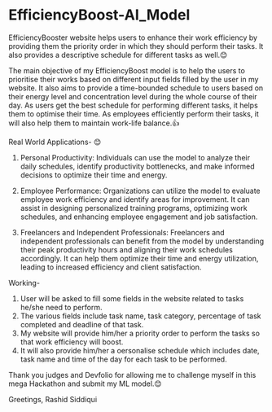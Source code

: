 # EfficiencyBoost-AI_Model
EfficiencyBooster website helps users to enhance their work efficiency by providing them the priority order in which they should perform their tasks. It also provides a descriptive schedule for different tasks as well.😊 

The main objective of my EfficiencyBoost model is to help the users to prioritise their works based on different input fields filled by the user in my website.
It also aims to provide a time-bounded schedule to users based on their energy level and concentration level during the whole course of their day.
As users get the best schedule for performing different tasks, it helps them to optimise their time.
As employees efficiently perform their tasks, it will also help them to maintain work-life balance.👍

Real World Applications- 😊

1. Personal Productivity:
Individuals can use the model to analyze their daily schedules, identify productivity bottlenecks, and make informed decisions to optimize their time and energy.

2. Employee Performance:
Organizations can utilize the model to evaluate employee work efficiency and identify areas for improvement.
It can assist in designing personalized training programs, optimizing work schedules, and enhancing employee engagement and job satisfaction.

3. Freelancers and Independent Professionals:
Freelancers and independent professionals can benefit from the model by understanding their peak productivity hours and aligning their work schedules accordingly.
It can help them optimize their time and energy utilization, leading to increased efficiency and client satisfaction.

Working-
1. User will be asked to fill some fields in the website related to tasks he/she need to perform.
2. The various fields include task name, task category, percentage of task completed and deadline of that task.
3. My website will provide him/her a priority order to perform the tasks so that work efficiency will boost.
4. It will also provide him/her a oersonalise schedule which includes date, task name and time of the day for each task to be performed.

Thank you judges and Devfolio for allowing me to challenge myself in this mega Hackathon and submit my ML model.😊

Greetings,
Rashid Siddiqui





